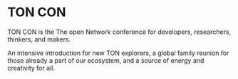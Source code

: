 # TON CON

TON CON is the The open Network conference for developers, researchers, thinkers, and makers.

An intensive introduction for new TON explorers, a global family reunion for those already a part of our ecosystem, and a source of energy and creativity for all.
